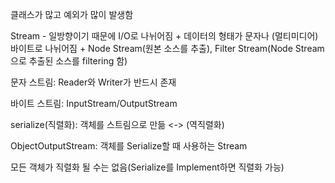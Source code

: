 클래스가 많고 예외가 많이 발생함

Stream - 일방향이기 때문에 I/O로 나뉘어짐 + 데이터의 형태가 문자나 (멀티미디어) 바이트로 나뉘어짐 + Node Stream(원본 소스를 추출), Filter Stream(Node Stream으로 추출된 소스를 filtering 함)

문자 스트림: Reader와 Writer가 반드시 존재

바이트 스트림: InputStream/OutputStream

serialize(직렬화): 객체를 스트림으로 만듦 <-> (역직렬화)

ObjectOutputStream: 객체를 Serialize할 때 사용하는 Stream

모든 객체가 직렬화 될 수는 없음(Serialize를 Implement하면 직렬화 가능)